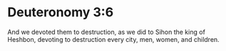 # Deuteronomy 3:6

And we devoted them to destruction, as we did to Sihon the king of Heshbon, devoting to destruction every city, men, women, and children.
